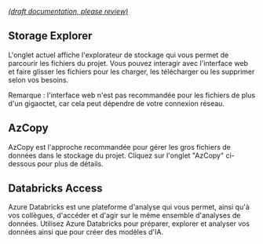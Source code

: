 [_metadata_: remarks]:- "Automatically translated with DeepL. From: /Onboarding---Project-Storage.md"

[_(draft documentation, please review)_](/Onboarding---Project-Storage.md)

## Storage Explorer

L'onglet actuel affiche l'explorateur de stockage qui vous permet de parcourir les fichiers du projet. Vous pouvez interagir avec l'interface web et faire glisser les fichiers pour les charger, les télécharger ou les supprimer selon vos besoins.

Remarque : l'interface web n'est pas recommandée pour les fichiers de plus d'un gigaoctet, car cela peut dépendre de votre connexion réseau.

## AzCopy

AzCopy est l'approche recommandée pour gérer les gros fichiers de données dans le stockage du projet. Cliquez sur l'onglet "AzCopy" ci-dessous pour plus de détails.

## Databricks Access

Azure Databricks est une plateforme d'analyse qui vous permet, ainsi qu'à vos collègues, d'accéder et d'agir sur le même ensemble d'analyses de données. Utilisez Azure Databricks pour préparer, explorer et analyser vos données ainsi que pour créer des modèles d'IA.

